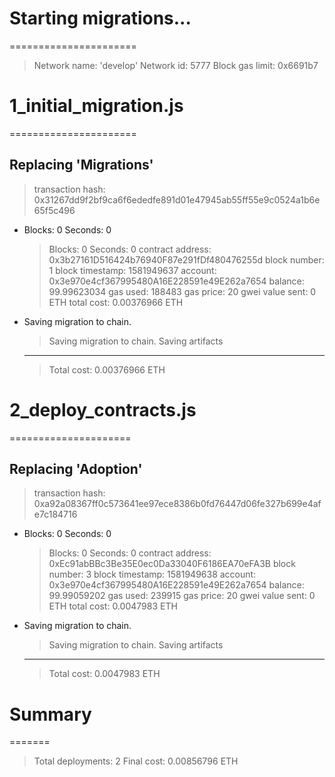 # Starting migrations...
======================
> Network name:    'develop'
> Network id:      5777
> Block gas limit: 0x6691b7

# 1_initial_migration.js
======================

   Replacing 'Migrations'
   ----------------------
   > transaction hash:    0x31267dd9f2bf9ca6f6ededfe891d01e47945ab55ff55e9c0524a1b6e65f5c496
- Blocks: 0            Seconds: 0
   > Blocks: 0            Seconds: 0
   > contract address:    0x3b27161D516424b76940F87e291fDf480476255d
   > block number:        1
   > block timestamp:     1581949637
   > account:             0x3e970e4cf367995480A16E228591e49E262a7654
   > balance:             99.99623034
   > gas used:            188483
   > gas price:           20 gwei
   > value sent:          0 ETH
   > total cost:          0.00376966 ETH


- Saving migration to chain.
   > Saving migration to chain.
   > Saving artifacts
   -------------------------------------
   > Total cost:          0.00376966 ETH


# 2_deploy_contracts.js
=====================

   Replacing 'Adoption'
   --------------------
   > transaction hash:    0xa92a08367ff0c573641ee97ece8386b0fd76447d06fe327b699e4afe7c184716
- Blocks: 0            Seconds: 0
   > Blocks: 0            Seconds: 0
   > contract address:    0xEc91abBBc3Be35E0ec0Da33040F6186EA70eFA3B
   > block number:        3
   > block timestamp:     1581949638
   > account:             0x3e970e4cf367995480A16E228591e49E262a7654
   > balance:             99.99059202
   > gas used:            239915
   > gas price:           20 gwei
   > value sent:          0 ETH
   > total cost:          0.0047983 ETH


- Saving migration to chain.
   > Saving migration to chain.
   > Saving artifacts
   -------------------------------------
   > Total cost:           0.0047983 ETH


# Summary
=======
> Total deployments:   2
> Final cost:          0.00856796 ETH

